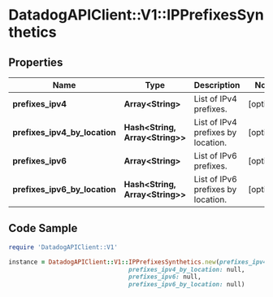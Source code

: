 # DatadogAPIClient::V1::IPPrefixesSynthetics

## Properties

Name | Type | Description | Notes
------------ | ------------- | ------------- | -------------
**prefixes_ipv4** | **Array&lt;String&gt;** | List of IPv4 prefixes. | [optional] 
**prefixes_ipv4_by_location** | **Hash&lt;String, Array&lt;String&gt;&gt;** | List of IPv4 prefixes by location. | [optional] 
**prefixes_ipv6** | **Array&lt;String&gt;** | List of IPv6 prefixes. | [optional] 
**prefixes_ipv6_by_location** | **Hash&lt;String, Array&lt;String&gt;&gt;** | List of IPv6 prefixes by location. | [optional] 

## Code Sample

```ruby
require 'DatadogAPIClient::V1'

instance = DatadogAPIClient::V1::IPPrefixesSynthetics.new(prefixes_ipv4: null,
                                 prefixes_ipv4_by_location: null,
                                 prefixes_ipv6: null,
                                 prefixes_ipv6_by_location: null)
```


